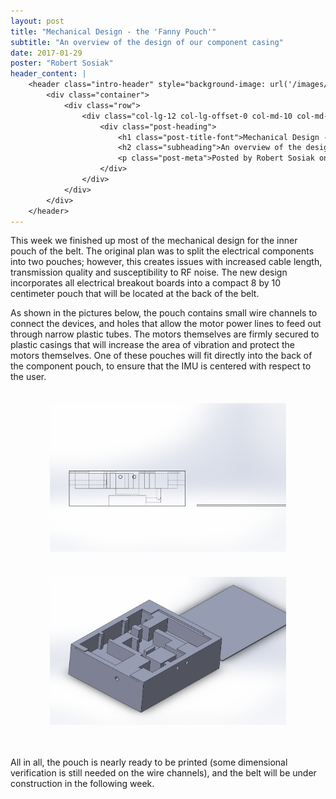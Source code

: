 ```yaml
---
layout: post
title: "Mechanical Design - the 'Fanny Pouch'"
subtitle: "An overview of the design of our component casing"
date: 2017-01-29
poster: "Robert Sosiak"
header_content: |
    <header class="intro-header" style="background-image: url('/images/background/bg_21.jpg')">
        <div class="container">
            <div class="row">
                <div class="col-lg-12 col-lg-offset-0 col-md-10 col-md-offset-1">
                    <div class="post-heading">
                        <h1 class="post-title-font">Mechanical Design - the 'Fanny Pouch'</h1>
                        <h2 class="subheading">An overview of the design of our component casing</h2>
                        <p class="post-meta">Posted by Robert Sosiak on January 29, 2017</p>
                    </div>
                </div>
            </div>
        </div>
    </header>
---
```


This week we finished up most of the mechanical design for the inner pouch of the belt.  The original plan was to split the electrical components into two pouches; however, this creates issues with increased cable length, transmission quality and susceptibility to RF noise.  The new design incorporates all electrical breakout boards into a compact 8 by 10 centimeter pouch that will be located at the back of the belt.

As shown in the pictures below, the pouch contains small wire channels to connect the devices, and holes that allow the motor power lines to feed out through narrow plastic tubes.  The motors themselves are firmly secured to plastic casings that will increase the area of vibration and protect the motors themselves.  One of these pouches will fit directly into the back of the component pouch, to ensure that the IMU is centered with respect to the user.

<div style="display: flex; justify-content: center;">
	<img src="/images/blog/2017-01-29/TheFannyPouch.PNG" alt="" width="75%" height="50%" style="padding:20px" />
</div>

<div style="display: flex; justify-content: center;">
	<img src="/images/blog/2017-01-29/TheFannyPouch_orthographic.PNG" alt="" width="75%" height="50%" style="padding:20px" />
</div>

<br>

All in all, the pouch is nearly ready to be printed (some dimensional verification is still needed on the wire channels), and the belt will be under construction in the following week.
